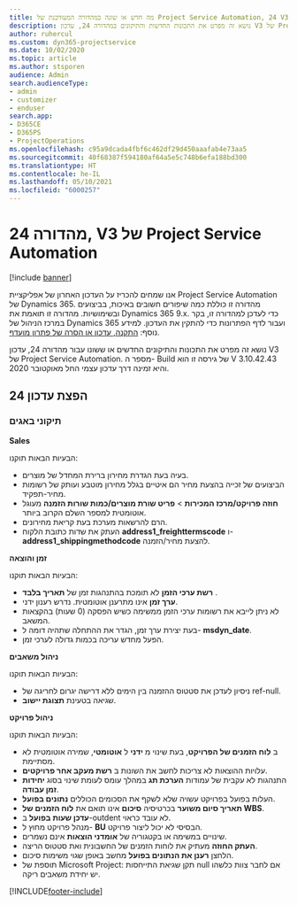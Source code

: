 ```yaml
---
title: מה חדש או שונה במהדורה המעודכנת של Project Service Automation, 24 V3
description: נושא זה מפרט את התכונות החדשות והתיקונים במהדורה 24, עדכון V3 של Project Service Automation.
author: ruhercul
ms.custom: dyn365-projectservice
ms.date: 10/02/2020
ms.topic: article
ms.author: stsporen
audience: Admin
search.audienceType:
- admin
- customizer
- enduser
search.app:
- D365CE
- D365PS
- ProjectOperations
ms.openlocfilehash: c95a9dcada4fbf6c462df29d450aaafab4e73aa5
ms.sourcegitcommit: 40f68387f594180af64a5e5c748b6efa188bd300
ms.translationtype: HT
ms.contentlocale: he-IL
ms.lasthandoff: 05/10/2021
ms.locfileid: "6000257"
---
```

# <a name="project-service-automation-update-release-24-v3"></a>מהדורה 24, V3 של Project Service Automation

[!include [banner](../includes/psa-now-project-operations.md)]

אנו שמחים להכריז על העדכון האחרון של אפליקציית Project Service Automation של Dynamics 365. מהדורה זו כוללת כמה שיפורים חשובים באיכות, בביצועים ובשימושיות. מהדורה זו תואמת את Dynamics 365 9.x. כדי לעדכן למהדורה זו, בקר במרכז הניהול של Dynamics 365 ועבור לדף הפתרונות כדי להתקין את העדכון. למידע נוסף: [התקנה, עדכון או הסרה של פתרון מועדף](/power-platform/admin/install-remove-preferred-solution).

נושא זה מפרט את התכונות והתיקונים החדשים או ששונו עבור מהדורה 24, עדכון V3 של Project Service Automation. מספר ה- Build של גירסה זו הוא V 3.10.42.43 והיא זמינה דרך עדכון עצמי החל מאוקטובר 2020.

## <a name="update-release-24"></a>הפצת עדכון 24

### <a name="bug-fixes"></a>תיקוני באגים

**Sales**

הבעיות הבאות תוקנו:

- בעיה בעת הגדרת מחירון ברירת המחדל של מוצרים.
- הביצועים של זכייה בהצעת מחיר הם איטיים בגלל מחירון מוטבע ועותק של רשומות מחיר-תפקיד‬.
- **חוזה פרויקט/מרכז המכירות** > **פריט שורת מוצרים/כמות שורות הזמנה** מעוגל אוטומטית למספר השלם הקרוב ביותר.
- הרם להרשאות מערכת בעת קריאת מחירונים.
- העתק את שדות כתובת הלקוח **address1_freighttermscode** ו- **address1_shippingmethodcode** להצעת מחיר/הזמנה. 


**זמן והוצאה**

הבעיות הבאות תוקנו:

- **רשת ערכי הזמן** לא תומכת בהתנהגות זמן של **תאריך בלבד** .
- **ערך זמן** אינו מתרענן אוטומטית. נדרש רענון ידני.
- לא ניתן לייבא את רשומות ערכי הזמן ממשימה כשיש הפסקה (0 שעות) בהקצאות המשאב.
- בעת יצירת ערך זמן, הגדר את ההתחלה שתהיה דומה ל- **msdyn_date**.
- הפעל מחדש עריכה בכמות גדולה לערכי זמן.

**ניהול משאבים**

הבעיות הבאות תוקנו:

- ניסיון לעדכן את סטטוס ההזמנה בין הימים ללא דרישה יגרום לחריגה של ref-null.
- שגיאה בטעינת **תצוגת יישוב**.


**ניהול פרויקט**

הבעיות הבאות תוקנו:

- ב **לוח הזמנים של הפרויקט**, בעת שינוי מ **ידני** ל **אוטומטי**, שמירה אוטומטית לא מסתיימת.
- עלויות ההוצאות לא צריכות לחשב את השונות ב **רשת מעקב אחר פרויקטים**.
- התנהגות לא עקבית של עמודות **הערכת תג** במהלך עומס לעומת שינוי בסוג **יחידות זמן עבודה**.
- העלות בפועל בפרויקט עשויה שלא לשקף את הסכומים הכוללים **נתונים בפועל**.
- **תאריך סיום משוער** בכרטיסיה **סיכום** אינו תואם את **לוח הזמנים של WBS**.
- **עדכן שעות בפועל** ב-outdent לא עובד כראוי.
- מנהל פרויקט מחוץ ל- **BU** הבסיסי לא יכול ליצור פרויקט.
- שינויים במשימה או בקטגוריה של **אומדני הוצאות** אינם נשמרים.
- **העתק החוזה** מעתיק את לוחות הזמנים של החשבונית ואת סטטוס הריצה.
- הלחצן **רענן את הנתונים בפועל** מחשב באופן שגוי משימות סיכום.
- תוספת של Microsoft Project: תקן שגיאת התייחסות null אם לחבר צוות כלשהו יש יחידת משאבים ריקה.



[!INCLUDE[footer-include](../includes/footer-banner.md)]